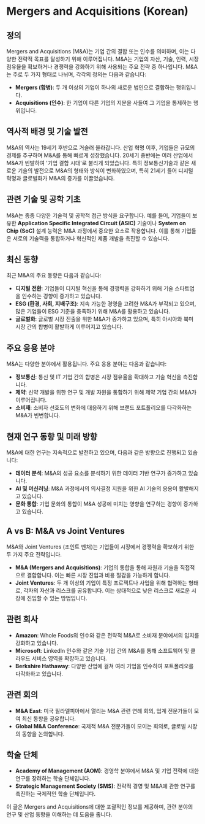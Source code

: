 # Mergers and Acquisitions (Korean)

## 정의

Mergers and Acquisitions (M&A)는 기업 간의 결합 또는 인수를 의미하며, 이는 다양한 전략적 목표를 달성하기 위해 이루어집니다. M&A는 기업의 자산, 기술, 인력, 시장 점유율을 확보하거나 경쟁력을 강화하기 위해 사용되는 주요 전략 중 하나입니다. M&A는 주로 두 가지 형태로 나뉘며, 각각의 정의는 다음과 같습니다:

- **Mergers (합병)**: 두 개 이상의 기업이 하나의 새로운 법인으로 결합하는 행위입니다.
- **Acquisitions (인수)**: 한 기업이 다른 기업의 지분을 사들여 그 기업을 통제하는 행위입니다.

## 역사적 배경 및 기술 발전

M&A의 역사는 19세기 후반으로 거슬러 올라갑니다. 산업 혁명 이후, 기업들은 규모의 경제를 추구하며 M&A를 통해 빠르게 성장했습니다. 20세기 중반에는 여러 산업에서 M&A가 빈발하여 '기업 결합 시대'로 불리게 되었습니다. 특히 정보통신기술과 같은 새로운 기술의 발전으로 M&A의 형태와 방식이 변화하였으며, 특히 21세기 들어 디지털 혁명과 글로벌화가 M&A의 증가를 이끌었습니다.

## 관련 기술 및 공학 기초

M&A는 종종 다양한 기술적 및 공학적 접근 방식을 요구합니다. 예를 들어, 기업들이 보유한 **Application Specific Integrated Circuit (ASIC)** 기술이나 **System on Chip (SoC)** 설계 능력은 M&A 과정에서 중요한 요소로 작용합니다. 이를 통해 기업들은 서로의 기술력을 통합하거나 혁신적인 제품 개발을 촉진할 수 있습니다.

## 최신 동향

최근 M&A의 주요 동향은 다음과 같습니다:

- **디지털 전환**: 기업들이 디지털 혁신을 통해 경쟁력을 강화하기 위해 기술 스타트업을 인수하는 경향이 증가하고 있습니다.
- **ESG (환경, 사회, 지배구조)**: 지속 가능한 경영을 고려한 M&A가 부각되고 있으며, 많은 기업들이 ESG 기준을 충족하기 위해 M&A를 활용하고 있습니다.
- **글로벌화**: 글로벌 시장 진출을 위한 M&A가 증가하고 있으며, 특히 아시아와 북미 시장 간의 합병이 활발하게 이루어지고 있습니다.

## 주요 응용 분야

M&A는 다양한 분야에서 활용됩니다. 주요 응용 분야는 다음과 같습니다:

- **정보통신**: 통신 및 IT 기업 간의 합병은 시장 점유율을 확대하고 기술 혁신을 촉진합니다.
- **제약**: 신약 개발을 위한 연구 및 개발 자원을 통합하기 위해 제약 기업 간의 M&A가 이루어집니다.
- **소비재**: 소비자 선호도의 변화에 대응하기 위해 브랜드 포트폴리오를 다각화하는 M&A가 빈번합니다.

## 현재 연구 동향 및 미래 방향

M&A에 대한 연구는 지속적으로 발전하고 있으며, 다음과 같은 방향으로 진행되고 있습니다:

- **데이터 분석**: M&A의 성공 요소를 분석하기 위한 데이터 기반 연구가 증가하고 있습니다.
- **AI 및 머신러닝**: M&A 과정에서의 의사결정 지원을 위한 AI 기술의 응용이 활발해지고 있습니다.
- **문화 통합**: 기업 문화의 통합이 M&A 성공에 미치는 영향을 연구하는 경향이 증가하고 있습니다.

## A vs B: M&A vs Joint Ventures

M&A와 Joint Ventures (조인트 벤처)는 기업들이 시장에서 경쟁력을 확보하기 위한 두 가지 주요 전략입니다. 

- **M&A (Mergers and Acquisitions)**: 기업의 통합을 통해 자원과 기술을 직접적으로 결합합니다. 이는 빠른 시장 진입과 비용 절감을 가능하게 합니다.
- **Joint Ventures**: 두 개 이상의 기업이 특정 프로젝트나 사업을 위해 협력하는 형태로, 각자의 자산과 리스크를 공유합니다. 이는 상대적으로 낮은 리스크로 새로운 시장에 진입할 수 있는 방법입니다.

## 관련 회사

- **Amazon**: Whole Foods의 인수와 같은 전략적 M&A로 소비재 분야에서의 입지를 강화하고 있습니다.
- **Microsoft**: LinkedIn 인수와 같은 기술 기업 간의 M&A를 통해 소프트웨어 및 클라우드 서비스 영역을 확장하고 있습니다.
- **Berkshire Hathaway**: 다양한 산업에 걸쳐 여러 기업을 인수하여 포트폴리오를 다각화하고 있습니다.

## 관련 회의

- **M&A East**: 미국 필라델피아에서 열리는 M&A 관련 연례 회의, 업계 전문가들이 모여 최신 동향을 공유합니다.
- **Global M&A Conference**: 국제적 M&A 전문가들이 모이는 회의로, 글로벌 시장의 동향을 논의합니다.

## 학술 단체

- **Academy of Management (AOM)**: 경영학 분야에서 M&A 및 기업 전략에 대한 연구를 장려하는 학술 단체입니다.
- **Strategic Management Society (SMS)**: 전략적 경영 및 M&A에 관한 연구를 촉진하는 국제적인 학술 단체입니다.

이 글은 Mergers and Acquisitions에 대한 포괄적인 정보를 제공하며, 관련 분야의 연구 및 산업 동향을 이해하는 데 도움을 줍니다.